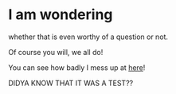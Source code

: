 # I am wondering
whether that is even worthy of a question or not.

Of course you will, we all do!

You can see how badly I mess up at [here](http://EtherTyper.com)!

DIDYA KNOW THAT IT WAS A TEST??
